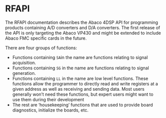 # RFAPI

The RFAPI documentation describes the Abaco 4DSP API for programming products containing A/D converters and D/A converters. The first release of the API is only targeting the Abaco VP430 and might be extended to include Abaco FMC specific cards in the future.

There are four groups of functions:

* Functions containing `SA`in the name are functions relating to signal acquisition.
* Functions containing `SG` in the name are functions relating to signal generation.
* Functions containing `LL` in the name are low level functions. These functions allow the programmer to directly read and write registers at a given address as well as receiving and sending data. Most users generally won’t need these functions, but expert users might want to use them during their development
* The rest are ‘housekeeping’ functions that are used to provide board diagnostics, initialize the boards, etc.

